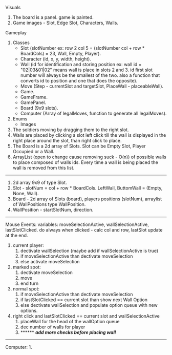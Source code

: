 Visuals
1. The board is a panel. game is painted.
2. Game images - Slot, Edge Slot, Characters, Walls.

Gameplay
1. Classes
	- Slot (slotNumber ex: row 2 col 5 = (slotNumber col + row * BoardCols) = 23, 
		Wall, Empty, Player).
	- Character (id, x, y, width, height).
	- Wall (id for identification and storing position ex: wall id = "02|03&01|02" means wall is    place in slots 2 and 3. id first slot number will always be the smallest of the two. also a function that converts id to position and one that does the opposite).
	- Move (Step - currentSlot and targetSlot, PlaceWall - placeableWall).
	- Game.
	- GameFrame.
	- GamePanel.
	- Board (9x9 slots).
	- Computer (Array of legalMoves, function to generate all legalMoves).
1. Enums
	- Images
2. The soldiers moving by dragging them to the right slot.
3. Walls are placed by clicking a slot left click till the wall is displayed in the right place around the slot, than right click to place.
4. The Board is a 2d array of Slots. Slot can be Empty Slot, Player Occupied or a Wall.
5. ArrayList (open to change cause removing suck - O(n)) of possible walls to place composed of walls ids. Every time a wall is being placed the wall is removed from this list.
---
1. 2d array 9x9 of type Slot.
2. Slot - slotNum = col + row * BoardCols. LeftWall, ButtomWall =  (Empty, None, Wall).
3. Board - 2d array of Slots (board), players positions (slotNum), arraylist of WallPositions type WallPosition.
4. WallPosition - startSlotNum, direction.
---
Mouse Events:
variables: moveSelectionActive, wallSelectionActive, lastSlotClicked. 
do always when clicked - calc col and row, lastSlot update at the end.
1. current player: 
	1. dectivate wallSelection (maybe add if wallSelectionActive is true)
	2. if moveSelectionActive than dectivate moveSelection
	3. else activate moveSelection 
2. marked spot:
	1. dectivate moveSelection
	2. move
	3. end turn
3. normal spot:
	1. if moveSelectionActive than dectivate moveSelection
	2. if lastSlotClicked == current slot than show next Wall Option
	3. else dectivate wallSelection and populate option queue with new options.
4. right click and lastSlotClicked == current slot and wallSelectionActive
	1. placeWall for the head of the wallOption queue
	2. dec number of walls for player 
	3. ****** ***add more checks before placing wall*** 
---
Computer:
1. 